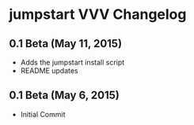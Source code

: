# jumpstart VVV Changelog

## 0.1 Beta (May 11, 2015)
* Adds the jumpstart install script
* README updates

## 0.1 Beta (May 6, 2015)
* Initial Commit